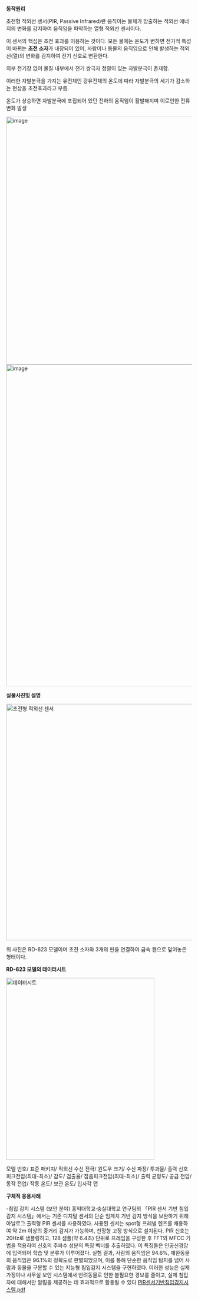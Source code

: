 **동작원리**  

초전형 적외선 센서(PIR, Passive Infrared)란 움직이는 물체가 방출하는 적외선 에너지의 변화를 감지하여 움직임을 파악하는 열형 적외선 센서이다.

이 센서의 핵심은 초전 효과를 이용하는 것이다. 모든 물체는 온도가 변하면 전기적 특성이 바뀌는 **초전 소자**가 내장되어 있어, 사람이나 동물의 움직임으로 인해 발생하는 적외선(열)의 변화를 감지하여 전기 신호로 변환한다.

외부 전기장 없이 물질 내부에서 전기 쌍극자 정렬이 있는 자발분극이 존재함.

이러한 자발분극을 가지는 유전체인 강유전체의 온도에 따라 자발분극의 세기가 감소하는 현상을 초전효과라고 부름.

온도가 상승하면 자발분극에 포집되어 있던 전하의 움직임이 활발해지며 이로인한 전류변화 발생

<img width="733" height="673" alt="image" src="https://github.com/user-attachments/assets/74a7335f-dfff-4968-8d04-45f70e8585f1" />

<img width="954" height="874" alt="image" src="https://github.com/user-attachments/assets/598eda2e-2a28-44e0-bee8-f6dffb93d666" />







































**실물사진및 설명**

<img width="620" height="642" alt="초전형 적외선 센서" src="https://github.com/user-attachments/assets/a561ffe9-9bd7-45e3-9a30-558479057f53" />


위 사진은 RD-623 모델이며 초전 소자와 3개의 핀을 연결하여 금속 캔으로 덮어놓은 형태이다.
























**RD-623 모델의 데이터시트**

<img width="402" height="494" alt="데이터시트" src="https://github.com/user-attachments/assets/e8d8103a-6d30-4773-8042-a7e214ecb829" />  
    
    
  모델 번호/
  표준 패키지/
  적외선 수신 전극/
  윈도우 크기/
  수신 파장/
  투과율/
  출력 신호 피크전압(최대-최소)/
  감도/
  검출율/
  잡음피크전압(최대-최소)/
  출력 균형도/
  공급 전압/
  동작 전압/
  작동 온도/
  보관 온도/
  입사각 맵


**구체적 응용사례**


-침입 감지 시스템 (보안 분야)
홍익대학교·숭실대학교 연구팀의 「PIR 센서 기반 침입감지 시스템」에서는 기존 디지털 센서의 단순 임계치 기반 감지 방식을 보완하기 위해 아날로그 출력형 PIR 센서를 사용하였다. 사용된 센서는 spot형 프레넬 렌즈를 채용하여 약 2m 이상의 중거리 감지가 가능하며, 천정형 고정 방식으로 설치된다. PIR 신호는 20Hz로 샘플링하고, 128 샘플(약 6.4초) 단위로 프레임을 구성한 후 FFT와 MFCC 기법을 적용하여 신호의 주파수 성분의 특징 벡터를 추출하였다. 이 특징들은 인공신경망에 입력되어 학습 및 분류가 이루어졌다. 실험 결과, 사람의 움직임은 94.6%, 애완동물의 움직임은 96.1%의 정확도로 판별되었으며, 이를 통해 단순한 움직임 탐지를 넘어 사람과 동물을 구분할 수 있는 지능형 침입감지 시스템을 구현하였다. 이러한 성능은 실제 가정이나 사무실 보안 시스템에서 반려동물로 인한 불필요한 경보를 줄이고, 실제 침입자에 대해서만 알림을 제공하는 데 효과적으로 활용될 수 있다
[PIR센서기반침입감지시스템.pdf](https://github.com/user-attachments/files/22397269/PIR.pdf)

































